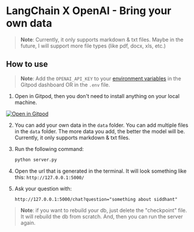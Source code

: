 # LangChain X OpenAI - Bring your own data

> **Note**: Currently, it only supports markdown & txt files. Maybe in the future, I will support more file types (like pdf, docx, xls, etc.)

## How to use

> **Note**: Add the `OPENAI_API_KEY` to your [environment variables](https://gitpod.io/user/variables) in the Gitpod dashboard OR in the `.env` file.

1. Open in Gitpod, then you don't need to install anything on your local machine.

[![Open in Gitpod](https://gitpod.io/button/open-in-gitpod.svg)](https://gitpod.io/#https://github.com/Siddhant-K-code/OpenAI-bring-your-own-data)

2. You can add your own data in the `data` folder. You can add multiple files in the `data` folder. The more data you add, the better the model will be. Currently, it only supports markdown & txt files.

3. Run the following command:

   ```bash
   python server.py
   ```

4. Open the url that is generated in the terminal. It will look something like this: `http://127.0.0.1:5000/`

5. Ask your question with:

    ```
    http://127.0.0.1:5000/chat?question="something about siddhant"
    ```

> **Note**: if you want to rebuild your db, just delete the "checkpoint" file. It will rebuild the db from scratch. And, then you can run the server again.
